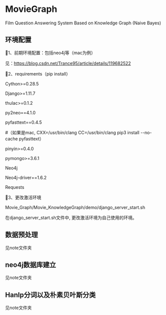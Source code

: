 # MovieGraph
Film Question Answering System Based on Knowledge Graph (Naive Bayes) 

## 环境配置
🍇1、前期环境配置：包括neo4j等（mac为例）

见：https://blog.csdn.net/Trance95/article/details/119682522

🍇2、requirements（pip install）

Cython>=0.28.5

Django>=1.11.7

thulac>=0.1.2

py2neo==4.1.0

pyfasttext==0.4.5

#（如果是mac,  CXX=/usr/bin/clang CC=/usr/bin/clang pip3 install --no-cache pyfasttext）

pinyin>=0.4.0

pymongo>=3.6.1

Neo4j

Neo4j-driver==1.6.2

Requests

🍇3、更改激活环境

Movie_Graph/Movie_KnowledgeGraph/demo/django_server_start.sh

在django_server_start.sh文件中, 更改激活环境为自己使用的环境。

## 数据预处理
见note文件夹
## neo4j数据库建立
见note文件夹
## Hanlp分词以及朴素贝叶斯分类
见note文件夹
